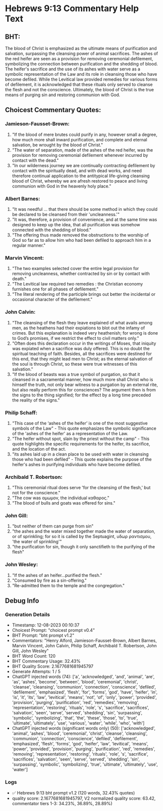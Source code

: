 # Hebrews 9:13 Commentary Help Text

## BHT:
The blood of Christ is emphasized as the ultimate means of purification and salvation, surpassing the cleansing power of animal sacrifices. The ashes of the red heifer are seen as a provision for removing ceremonial defilement, symbolizing the connection between purification and the shedding of blood. The heifer's sacrifice and the use of its ashes with water serve as a symbolic representation of the Law and its role in cleansing those who have become defiled. While the Levitical law provided remedies for various forms of defilement, it is acknowledged that these rituals only served to cleanse the flesh and not the conscience. Ultimately, the blood of Christ is the true means of purging sin and restoring communion with God.

## Choicest Commentary Quotes:
### Jamieson-Fausset-Brown:
1. "If the blood of mere brutes could purify in any, however small a degree, how much more shall inward purification, and complete and eternal salvation, be wrought by the blood of Christ."
2. "The water of separation, made of the ashes of the red heifer, was the provision for removing ceremonial defilement whenever incurred by contact with the dead."
3. "In our wilderness journey we are continually contracting defilement by contact with the spiritually dead, and with dead works, and need therefore continual application to the antitypical life-giving cleansing blood of Christ, whereby we are afresh restored to peace and living communion with God in the heavenly holy place."

### Albert Barnes:
1. "It was needful ... that there should be some method in which they could be declared to be cleansed from their 'uncleanness.'"
2. "It was, therefore, a provision of convenience, and at the same time was designed to keep up the idea, that all purification was somehow connected with the shedding of blood."
3. "The offering thus made removed the obstructions to the worship of God so far as to allow him who had been defiled to approach him in a regular manner."

### Marvin Vincent:
1. "The two examples selected cover the entire legal provision for removing uncleanness, whether contracted by sin or by contact with death." 
2. "The Levitical law required two remedies : the Christian economy furnishes one for all phases of defilement." 
3. "The literal rendering of the participle brings out better the incidental or occasional character of the defilement."

### John Calvin:
1. "The cleansing of the flesh they leave explained of what avails among men, as the heathens had their expiations to blot out the infamy of crimes. But this explanation is indeed very heathenish; for wrong is done to God’s promises, if we restrict the effect to civil matters only."
2. "Often does this declaration occur in the writings of Moses, that iniquity was expiated when a sacrifice was duly offered. This is no doubt the spiritual teaching of faith. Besides, all the sacrifices were destined for this end, that they might lead men to Christ; as the eternal salvation of the soul is through Christ, so these were true witnesses of this salvation."
3. "If the blood of beasts was a true symbol of purgation, so that it cleansed in a sacramental manner, how much more shall Christ who is himself the truth, not only bear witness to a purgation by an external rite, but also really perform this for consciences? The argument then is from the signs to the thing signified; for the effect by a long time preceded the reality of the signs."

### Philip Schaff:
1. "This case of the ‘ashes of the heifer’ is one of the most suggestive symbols of the Law" - This quote emphasizes the symbolic significance of the 'ashes of the heifer' as a representation of the Law.
2. "The heifer without spot, slain by the priest without the camp" - This quote highlights the specific requirements for the heifer, its sacrifice, and the location of the act.
3. "its ashes laid up in a clean place to be used with water in cleansing those who had been defiled" - This quote explains the purpose of the heifer's ashes in purifying individuals who have become defiled.

### Archibald T. Robertson:
1. "This ceremonial ritual does serve 'for the cleansing of the flesh,' but not for the conscience." 
2. "The cow was αμωμον, the individual καθαρος." 
3. "The blood of bulls and goats was offered for sins."

### John Gill:
1. "but neither of them can purge from sin"
2. "the ashes and the water mixed together made the water of separation, or of sprinkling; for so it is called by the Septuagint, υδωρ ραντισμου, 'the water of sprinkling'"
3. "the purification for sin, though it only sanctifieth to the purifying of the flesh"

### John Wesley:
1. "If the ashes of an heifer...purified the flesh." 
2. "Consumed by fire as a sin-offering."
3. "Re-admitted them to the temple and the congregation."


## Debug Info
### Generation Details
- Timestamp: 12-08-2023 00:10:37
- Choicest Prompt: "choicest prompt v0.4"
- BHT Prompt: "bht prompt v1.2"
- Commentators: "Henry Alford, Jamieson-Fausset-Brown, Albert Barnes, Marvin Vincent, John Calvin, Philip Schaff, Archibald T. Robertson, John Gill, John Wesley"
- BHT Word Count: 120
- BHT Commentary Usage: 32.43%
- BHT Quality Score: 2.1677681681945797
- Generate Attempts: 1 / 5
- ChatGPT injected words (74):
	['a', 'acknowledged', 'and', 'animal', 'are', 'as', 'ashes', 'become', 'between', 'blood', 'ceremonial', 'christ', 'cleanse', 'cleansing', 'communion', 'connection', 'conscience', 'defiled', 'defilement', 'emphasized', 'flesh', 'for', 'forms', 'god', 'have', 'heifer', 'in', 'is', 'it', 'its', 'law', 'levitical', 'means', 'not', 'of', 'only', 'power', 'provided', 'provision', 'purging', 'purification', 'red', 'remedies', 'removing', 'representation', 'restoring', 'rituals', 'role', 's', 'sacrifice', 'sacrifices', 'salvation', 'seen', 'serve', 'served', 'shedding', 'sin', 'surpassing', 'symbolic', 'symbolizing', 'that', 'the', 'these', 'those', 'to', 'true', 'ultimate', 'ultimately', 'use', 'various', 'water', 'while', 'who', 'with']
- ChatGPT injected words (significant words only) (50):
	['acknowledged', 'animal', 'ashes', 'blood', 'ceremonial', 'christ', 'cleanse', 'cleansing', 'communion', 'connection', 'conscience', 'defiled', 'defilement', 'emphasized', 'flesh', 'forms', 'god', 'heifer', 'law', 'levitical', 'means', 'power', 'provided', 'provision', 'purging', 'purification', 'red', 'remedies', 'removing', 'representation', 'restoring', 'rituals', 'role', 's', 'sacrifice', 'sacrifices', 'salvation', 'seen', 'serve', 'served', 'shedding', 'sin', 'surpassing', 'symbolic', 'symbolizing', 'true', 'ultimate', 'ultimately', 'use', 'water']

### Logs
- ✅ Hebrews 9:13 bht prompt v1.2 (120 words, 32.43% quotes)
- quality score: 2.1677681681945797, V2 normalized quality score: 63.42, commentator tiers 1-3: 34.23%, 36.89%, 28.89%)